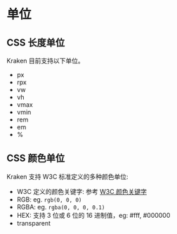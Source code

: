 # 单位

## CSS 长度单位

Kraken 目前支持以下单位。

- px
- rpx
- vw
- vh
- vmax
- vmin
- rem
- em
- %

## CSS 颜色单位

Kraken 支持 W3C 标准定义的多种颜色单位:

- W3C 定义的颜色关键字: 参考 [W3C 颜色关键字](https://www.w3.org/wiki/CSS/Properties/color/keywords)
- RGB: eg. `rgb(0, 0, 0)`
- RGBA: eg. `rgba(0, 0, 0, 0.1)`
- HEX: 支持 3 位或 6 位的 16 进制值，eg: #fff, #000000
- transparent
